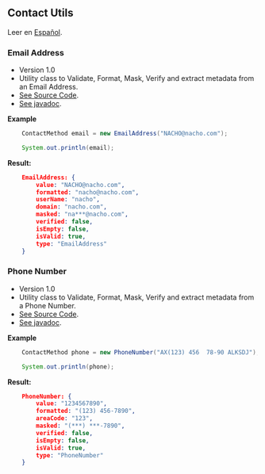 ## Contact Utils

Leer en [Español](README_ES.md#contact-utils).

### Email Address

* Version 1.0
* Utility class to Validate, Format, Mask, Verify and extract metadata from an Email Address.
* [See Source Code](EmailAddress.java).
* [See javadoc](https://iasandoval.github.io/nacho-utils/com/ignaciosandoval/utils/contact/EmailAddress.html).


**Example**
```java
    ContactMethod email = new EmailAddress("NACHO@nacho.com");

    System.out.println(email);
```

**Result:**
```json lines
    EmailAddress: {
        value: "NACHO@nacho.com",
        formatted: "nacho@nacho.com",
        userName: "nacho",
        domain: "nacho.com",
        masked: "na***@nacho.com",
        verified: false,
        isEmpty: false,
        isValid: true,
        type: "EmailAddress"
    }
```

### Phone Number

* Version 1.0
* Utility class to Validate, Format, Mask, Verify and extract metadata from a Phone Number.
* [See Source Code](PhoneNumber.java).
* [See javadoc](https://iasandoval.github.io/nacho-utils/com/ignaciosandoval/utils/contact/PhoneNumber.html).


**Example**
```java
    ContactMethod phone = new PhoneNumber("AX(123) 456  78-90 ALKSDJ");

    System.out.println(phone);
```

**Result:**
```json lines
    PhoneNumber: {
        value: "1234567890",
        formatted: "(123) 456-7890",
        areaCode: "123",
        masked: "(***) ***-7890",
        verified: false,
        isEmpty: false,
        isValid: true,
        type: "PhoneNumber"
    }
```
